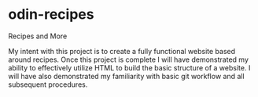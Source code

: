 # odin-recipes
Recipes and More

My intent with this project is to create a fully functional website based around recipes. Once this project is complete I will have demonstrated my ability to effectively utilize HTML to build the basic structure of a website. I will have also demonstrated my familiarity with basic git workflow and all subsequent procedures.